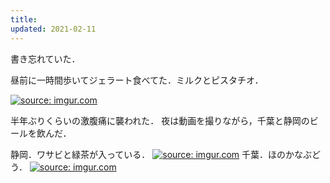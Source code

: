 ```yaml
---
title:
updated: 2021-02-11
---
```


書き忘れていた．

昼前に一時間歩いてジェラート食べてた．ミルクとピスタチオ．

<a href="https://imgur.com/UoD1I1S"><img src="https://i.imgur.com/UoD1I1S.png" title="source: imgur.com" /></a>

半年ぶりくらいの激腹痛に襲われた．
夜は動画を撮りながら，千葉と静岡のビールを飲んだ．

静岡．ワサビと緑茶が入っている．
<a href="https://imgur.com/cWauGZI"><img src="https://i.imgur.com/cWauGZI.jpg" title="source: imgur.com" /></a>
千葉．ほのかなぶどう．
<a href="https://imgur.com/7jIUbMc"><img src="https://i.imgur.com/7jIUbMc.jpg" title="source: imgur.com" /></a>
